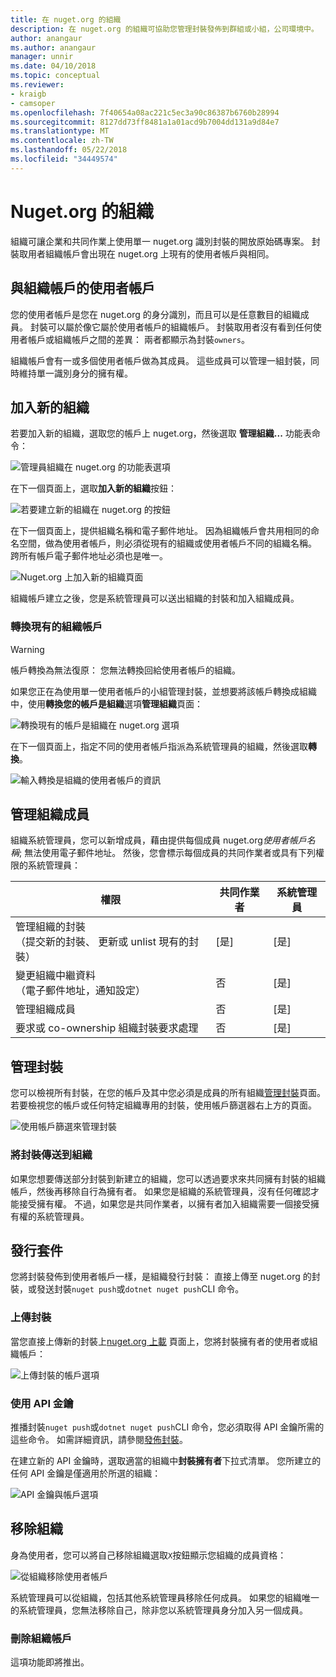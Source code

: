 ```yaml
---
title: 在 nuget.org 的組織
description: 在 nuget.org 的組織可協助您管理封裝發佈到群組或小組，公司環境中。
author: anangaur
ms.author: anangaur
manager: unnir
ms.date: 04/10/2018
ms.topic: conceptual
ms.reviewer:
- kraigb
- camsoper
ms.openlocfilehash: 7f40654a08ac221c5ec3a90c86387b6760b28994
ms.sourcegitcommit: 8127dd73ff8481a1a01acd9b7004dd131a9d84e7
ms.translationtype: MT
ms.contentlocale: zh-TW
ms.lasthandoff: 05/22/2018
ms.locfileid: "34449574"
---
```

# <a name="organization-on-nugetorg"></a>Nuget.org 的組織

組織可讓企業和共同作業上使用單一 nuget.org 識別封裝的開放原始碼專案。 封裝取用者組織帳戶會出現在 nuget.org 上現有的使用者帳戶與相同。

## <a name="user-accounts-vs-organization-accounts"></a>與組織帳戶的使用者帳戶

您的使用者帳戶是您在 nuget.org 的身分識別，而且可以是任意數目的組織成員。 封裝可以屬於像它屬於使用者帳戶的組織帳戶。 封裝取用者沒有看到任何使用者帳戶或組織帳戶之間的差異： 兩者都顯示為封裝`owners`。

組織帳戶會有一或多個使用者帳戶做為其成員。 這些成員可以管理一組封裝，同時維持單一識別身分的擁有權。

## <a name="adding-a-new-organization"></a>加入新的組織

若要加入新的組織，選取您的帳戶上 nuget.org，然後選取 **管理組織...** 功能表命令：

![管理員組織在 nuget.org 的功能表選項](media/org-manage-option.png)

在下一個頁面上，選取**加入新的組織**按鈕：

![若要建立新的組織在 nuget.org 的按鈕](media/org-add-new-option.png)

在下一個頁面上，提供組織名稱和電子郵件地址。 因為組織帳戶會共用相同的命名空間，做為使用者帳戶，則必須從現有的組織或使用者帳戶不同的組織名稱。 跨所有帳戶電子郵件地址必須也是唯一。

![Nuget.org 上加入新的組織頁面](media/org-add-new-page.png)

組織帳戶建立之後，您是系統管理員可以送出組織的封裝和加入組織成員。

### <a name="transform-existing-account-to-an-organization"></a>轉換現有的組織帳戶

> [!Warning]
> 帳戶轉換為無法復原： 您無法轉換回給使用者帳戶的組織。

如果您正在為使用單一使用者帳戶的小組管理封裝，並想要將該帳戶轉換成組織中，使用**轉換您的帳戶是組織**選項**管理組織**頁面：

![轉換現有的帳戶是組織在 nuget.org 選項](media/org-transform-option.png)

在下一個頁面上，指定不同的使用者帳戶指派為系統管理員的組織，然後選取**轉換**。

![輸入轉換是組織的使用者帳戶的資訊](media/org-transform-page.png)

## <a name="managing-organization-members"></a>管理組織成員

組織系統管理員，您可以新增成員，藉由提供每個成員 nuget.org*使用者帳戶名稱*; 無法使用電子郵件地址。 然後，您會標示每個成員的共同作業者或具有下列權限的系統管理員：

| 權限 | 共同作業者 | 系統管理員 |
| --- | --- | --- |
| 管理組織的封裝<br/>（提交新的封裝、 更新或 unlist 現有的封裝） | [是] | [是] |
| 變更組織中繼資料<br/>（電子郵件地址，通知設定） | 否 | [是] |
| 管理組織成員 | 否 | [是] |
| 要求或 co-ownership 組織封裝要求處理 | 否 | [是] |

## <a name="managing-packages"></a>管理封裝

您可以檢視所有封裝，在您的帳戶及其中您必須是成員的所有組織[管理封裝](https://www.nuget.org/account/Packages)頁面。 若要檢視您的帳戶或任何特定組織專用的封裝，使用帳戶篩選器右上方的頁面。

![使用帳戶篩選來管理封裝](media/org-manage-packages-option.png)

### <a name="transferring-packages-to-an-organization"></a>將封裝傳送到組織
如果您想要傳送部分封裝到新建立的組織，您可以透過要求來共同擁有封裝的組織帳戶，然後再移除自行為擁有者。 如果您是組織的系統管理員，沒有任何確認才能接受擁有權。 不過，如果您是共同作業者，以擁有者加入組織需要一個接受擁有權的系統管理員。

## <a name="publishing-packages"></a>發行套件

您將封裝發佈到使用者帳戶一樣，是組織發行封裝： 直接上傳至 nuget.org 的封裝，或發送封裝`nuget push`或`dotnet nuget push`CLI 命令。

### <a name="uploading-packages"></a>上傳封裝

當您直接上傳新的封裝上[nuget.org 上載](https://www.nuget.org/packages/manage/upload) 頁面上，您將封裝擁有者的使用者或組織帳戶：

![上傳封裝的帳戶選項](media/org-upload-option.png)

### <a name="using-api-keys"></a>使用 API 金鑰

推播封裝`nuget push`或`dotnet nuget push`CLI 命令，您必須取得 API 金鑰所需的這些命令。 如需詳細資訊，請參閱[發佈封裝](../quickstart/create-and-publish-a-package-using-visual-studio.md#publish-the-package)。

在建立新的 API 金鑰時，選取適當的組織中**封裝擁有者**下拉式清單。 您所建立的任何 API 金鑰是僅適用於所選的組織：

![API 金鑰與帳戶選項](media/org-apikey-option.png)

## <a name="removing-an-organization"></a>移除組織

身為使用者，您可以將自己移除組織選取`X`按鈕顯示您組織的成員資格：

![從組織移除使用者帳戶](media/org-remove-self-option.png)

系統管理員可以從組織，包括其他系統管理員移除任何成員。 如果您的組織唯一的系統管理員，您無法移除自己，除非您以系統管理員身分加入另一個成員。

### <a name="deleting-an-organization-account"></a>刪除組織帳戶

這項功能即將推出。
